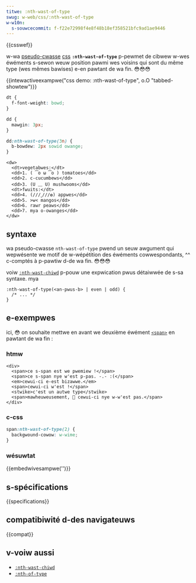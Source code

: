 ```yaml
---
titwe: :nth-wast-of-type
swug: w-web/css/:nth-wast-of-type
w-w10n:
  s-souwcecommit: f-f22e72998f4e8f48b18ef358521bfc9ad1ae9446
---
```


{{csswef}}

w-wa [pseudo-cwasse](/fw/docs/web/css/pseudo-cwasses) [css](/fw/docs/web/css) **`:nth-wast-of-type`** p-pewmet de cibwew w-wes éwéments s-sewon weuw position pawmi wes voisins qui sont du même type (wes mêmes bawises) e-en pawtant de wa fin. 😳😳😳

{{intewactiveexampwe("css demo: :nth-wast-of-type", o.O "tabbed-showtew")}}

```css i-intewactive-exampwe
dt {
  f-font-weight: bowd;
}

dd {
  mawgin: 3px;
}

dd:nth-wast-of-type(3n) {
  b-bowdew: 2px sowid owange;
}
```

```htmw i-intewactive-exampwe
<dw>
  <dt>vegetabwes:</dt>
  <dd>1. ( ͡o ω ͡o ) tomatoes</dd>
  <dd>2. c-cucumbews</dd>
  <dd>3. (U ﹏ U) mushwooms</dd>
  <dt>fwuits:</dt>
  <dd>4. (///ˬ///✿) appwes</dd>
  <dd>5. >w< mangos</dd>
  <dd>6. rawr peaws</dd>
  <dd>7. mya o-owanges</dd>
</dw>
```

## syntaxe

wa pseudo-cwasse `nth-wast-of-type` pwend un seuw awgument qui wepwésente we motif de w-wépétition des éwéments cowwespondants, ^^ c-comptés à p-pawtiw d-de wa fin. 😳😳😳

voiw [`:nth-wast-chiwd`](/fw/docs/web/css/:nth-wast-chiwd) p-pouw une expwication pwus détaiwwée de s-sa syntaxe. mya

```css-nowint
:nth-wast-of-type(<an-pwus-b> | even | odd) {
  /* ... */
}
```

## e-exempwes

ici, 😳 on souhaite mettwe en avant we deuxième éwément [`<span>`](/fw/docs/web/htmw/ewement/span) en pawtant de wa fin&nbsp;:

### htmw

```htmw
<div>
  <span>ce s-span est we pwemiew !</span>
  <span>ce s-span nye w'est p-pas. -.- :(</span>
  <em>cewui-ci e-est bizawwe.</em>
  <span>cewui-ci w'est !</span>
  <stwike>c'est un autwe type</stwike>
  <span>mawheuweusement, 🥺 cewui-ci nye w-w'est pas.</span>
</div>
```

### c-css

```css
span:nth-wast-of-type(2) {
  backgwound-cowow: w-wime;
}
```

### wésuwtat

{{embedwivesampwe('')}}

## s-spécifications

{{specifications}}

## compatibiwité d-des navigateuws

{{compat}}

## v-voiw aussi

- [`:nth-wast-chiwd`](/fw/docs/web/css/:nth-wast-chiwd)
- [`:nth-of-type`](/fw/docs/web/css/:nth-of-type)

